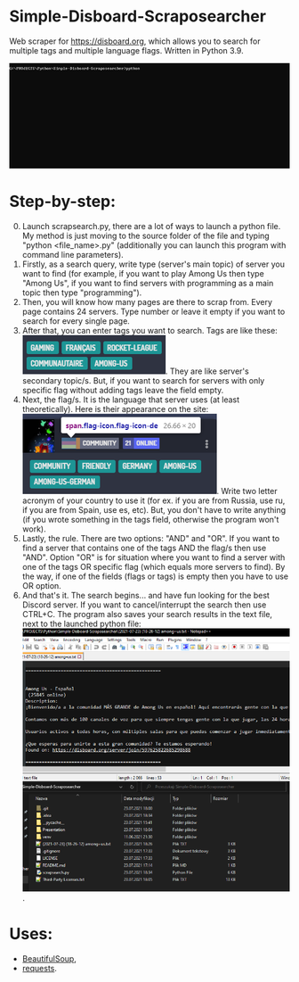 # Simple-Disboard-Scraposearcher
Web scraper for https://disboard.org, which allows you to search for multiple tags and multiple language flags. Written in Python 3.9.

![Presentation of program](Presentation/console_1.gif)

# Step-by-step:
0. Launch scrapsearch.py, there are a lot of ways to launch a python file. My method is just moving to the source folder of the file and typing "python <file_name>.py" (additionally you can launch this program with command line parameters).
1. Firstly, as a search query, write type (server's main topic) of server you want to find (for example, if you want to play Among Us then type "Among Us", if you want to find servers with programming as a main topic then type "programming").
2. Then, you will know how many pages are there to scrap from. Every page contains 24 servers. Type number or leave it empty if you want to search for every single page.
3. After that, you can enter tags you want to search. Tags are like these: ![Tags presentation](Presentation/tags.png). They are like server's secondary topic/s. But, if you want to search for servers with only specific flag without adding tags leave the field empty.
4. Next, the flag/s. It is the language that server uses (at least theoretically). Here is their appearance on the site: ![Flags presentation](Presentation/flag.png). Write two letter acronym of your country to use it (for ex. if you are from Russia, use ru, if you are from Spain, use es, etc). But, you don't have to write anything (if you wrote something in the tags field, otherwise the program won't work).
5. Lastly, the rule. There are two options: "AND" and "OR". If you want to find a server that contains one of the tags AND the flag/s then use "AND". Option "OR" is for situation where you want to find a server with one of the tags OR specific flag (which equals more servers to find). By the way, if one of the fields (flags or tags) is empty then you have to use OR option.
6. And that's it. The search begins... and have fun looking for the best Discord server. If you want to cancel/interrupt the search then use CTRL+C. The program also saves your search results in the text file, next to the launched python file: ![Python file and txt file](Presentation/explorer.png).

# Uses:
- [BeautifulSoup](https://pypi.org/project/beautifulsoup4),
- [requests](https://pypi.org/project/requests).
